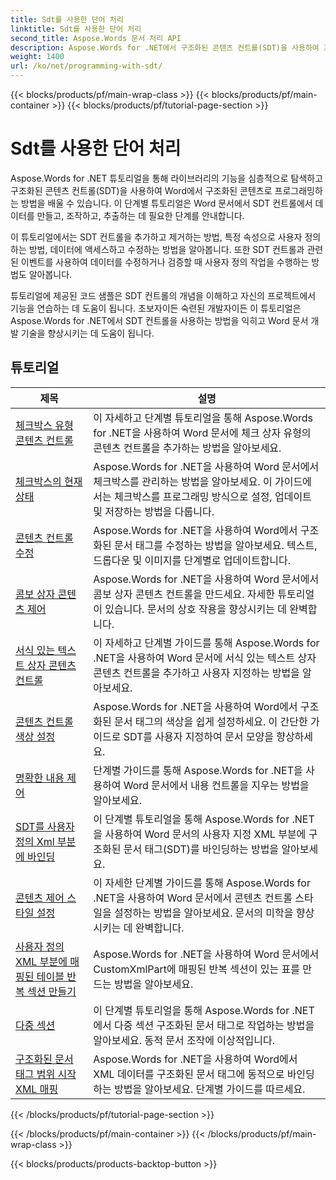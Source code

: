 ```yaml
---
title: Sdt를 사용한 단어 처리
linktitle: Sdt를 사용한 단어 처리
second_title: Aspose.Words 문서 처리 API
description: Aspose.Words for .NET에서 구조화된 콘텐츠 컨트롤(SDT)을 사용하여 프로그래밍하는 방법을 알아보세요. C#에서 단계별 튜토리얼과 샘플 코드를 따라 Word 문서에서 구조화된 콘텐츠 컨트롤을 조작하고 사용자 지정하세요.
weight: 1400
url: /ko/net/programming-with-sdt/
---
```


{{< blocks/products/pf/main-wrap-class >}}
{{< blocks/products/pf/main-container >}}
{{< blocks/products/pf/tutorial-page-section >}}

# Sdt를 사용한 단어 처리

Aspose.Words for .NET 튜토리얼을 통해 라이브러리의 기능을 심층적으로 탐색하고 구조화된 콘텐츠 컨트롤(SDT)을 사용하여 Word에서 구조화된 콘텐츠로 프로그래밍하는 방법을 배울 수 있습니다. 이 단계별 튜토리얼은 Word 문서에서 SDT 컨트롤에서 데이터를 만들고, 조작하고, 추출하는 데 필요한 단계를 안내합니다.

이 튜토리얼에서는 SDT 컨트롤을 추가하고 제거하는 방법, 특정 속성으로 사용자 정의하는 방법, 데이터에 액세스하고 수정하는 방법을 알아봅니다. 또한 SDT 컨트롤과 관련된 이벤트를 사용하여 데이터를 수정하거나 검증할 때 사용자 정의 작업을 수행하는 방법도 알아봅니다.

튜토리얼에 제공된 코드 샘플은 SDT 컨트롤의 개념을 이해하고 자신의 프로젝트에서 기능을 연습하는 데 도움이 됩니다. 초보자이든 숙련된 개발자이든 이 튜토리얼은 Aspose.Words for .NET에서 SDT 컨트롤을 사용하는 방법을 익히고 Word 문서 개발 기술을 향상시키는 데 도움이 됩니다.

 ## 튜토리얼
| 제목 | 설명 |
| --- | --- |
| [체크박스 유형 콘텐츠 컨트롤](./check-box-type-content-control/) | 이 자세하고 단계별 튜토리얼을 통해 Aspose.Words for .NET을 사용하여 Word 문서에 체크 상자 유형의 콘텐츠 컨트롤을 추가하는 방법을 알아보세요. |
| [체크박스의 현재 상태](./current-state-of-check-box/) | Aspose.Words for .NET을 사용하여 Word 문서에서 체크박스를 관리하는 방법을 알아보세요. 이 가이드에서는 체크박스를 프로그래밍 방식으로 설정, 업데이트 및 저장하는 방법을 다룹니다. |
| [콘텐츠 컨트롤 수정](./modify-content-controls/) | Aspose.Words for .NET을 사용하여 Word에서 구조화된 문서 태그를 수정하는 방법을 알아보세요. 텍스트, 드롭다운 및 이미지를 단계별로 업데이트합니다. |
| [콤보 상자 콘텐츠 제어](./combo-box-content-control/) | Aspose.Words for .NET을 사용하여 Word 문서에서 콤보 상자 콘텐츠 컨트롤을 만드세요. 자세한 튜토리얼이 있습니다. 문서의 상호 작용을 향상시키는 데 완벽합니다. |
| [서식 있는 텍스트 상자 콘텐츠 컨트롤](./rich-text-box-content-control/) | 이 자세하고 단계별 가이드를 통해 Aspose.Words for .NET을 사용하여 Word 문서에 서식 있는 텍스트 상자 콘텐츠 컨트롤을 추가하고 사용자 지정하는 방법을 알아보세요. |
| [콘텐츠 컨트롤 색상 설정](./set-content-control-color/) | Aspose.Words for .NET을 사용하여 Word에서 구조화된 문서 태그의 색상을 쉽게 설정하세요. 이 간단한 가이드로 SDT를 사용자 지정하여 문서 모양을 향상하세요. |
| [명확한 내용 제어](./clear-contents-control/) | 단계별 가이드를 통해 Aspose.Words for .NET을 사용하여 Word 문서에서 내용 컨트롤을 지우는 방법을 알아보세요. |
| [SDT를 사용자 정의 Xml 부분에 바인딩](./bind-sdt-to-custom-xml-part/) | 이 단계별 튜토리얼을 통해 Aspose.Words for .NET을 사용하여 Word 문서의 사용자 지정 XML 부분에 구조화된 문서 태그(SDT)를 바인딩하는 방법을 알아보세요. |
| [콘텐츠 제어 스타일 설정](./set-content-control-style/) | 이 자세한 단계별 가이드를 통해 Aspose.Words for .NET을 사용하여 Word 문서에서 콘텐츠 컨트롤 스타일을 설정하는 방법을 알아보세요. 문서의 미학을 향상시키는 데 완벽합니다. |
| [사용자 정의 XML 부분에 매핑된 테이블 반복 섹션 만들기](./creating-table-repeating-section-mapped-to-custom-xml-part/) | Aspose.Words for .NET을 사용하여 Word 문서에서 CustomXmlPart에 매핑된 반복 섹션이 있는 표를 만드는 방법을 알아보세요. |
| [다중 섹션](./multi-section/) | 이 단계별 튜토리얼을 통해 Aspose.Words for .NET에서 다중 섹션 구조화된 문서 태그로 작업하는 방법을 알아보세요. 동적 문서 조작에 이상적입니다. |
| [구조화된 문서 태그 범위 시작 XML 매핑](./structured-document-tag-range-start-xml-mapping/) | Aspose.Words for .NET을 사용하여 Word에서 XML 데이터를 구조화된 문서 태그에 동적으로 바인딩하는 방법을 알아보세요. 단계별 가이드를 따르세요. |
{{< /blocks/products/pf/tutorial-page-section >}}

{{< /blocks/products/pf/main-container >}}
{{< /blocks/products/pf/main-wrap-class >}}

{{< blocks/products/products-backtop-button >}}
